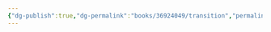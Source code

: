```yaml
---
{"dg-publish":true,"dg-permalink":"books/36924049/transition","permalink":"/books/36924049/transition/","title":"过渡","metatags":{"description":"","og:site_name":"DavonOs","og:title":"第十五章 过渡","og:type":"article","og:url":"https://zuji.eu.org/books/36924049/transition","og:image":"https://images.manning.com/360/480/resize/book/f/235f14b-90f6-43b8-8abd-62bc945d1624/Grant-2ed-HI.png","og:image:width":"200","og:image:alt":"articlecover","og:locale":"zh_cn"},"tags":["program/css"],"dgShowInlineTitle":true}
---
```

